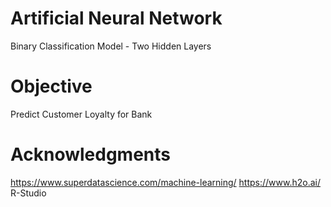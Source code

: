 # Artificial Neural Network
Binary Classification Model - Two Hidden Layers

# Objective
Predict Customer Loyalty for Bank

# Acknowledgments
https://www.superdatascience.com/machine-learning/
https://www.h2o.ai/
R-Studio
